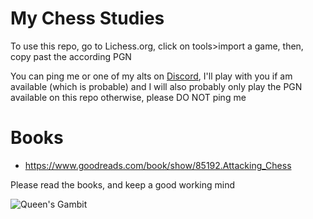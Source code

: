 # My Chess Studies

To use this repo, go to Lichess.org, click on tools>import a game, then, copy past the according PGN

You can ping me or one of my alts on [Discord](https://discord.gg/EpZTKMb), I'll play with you if am available (which is probable) and I will also probably only play the PGN available on this repo otherwise, please DO NOT ping me

# Books

* https://www.goodreads.com/book/show/85192.Attacking_Chess

Please read the books, and keep a good working mind

![Queen's Gambit](https://imgur.com/a/Dna8mCJ)
